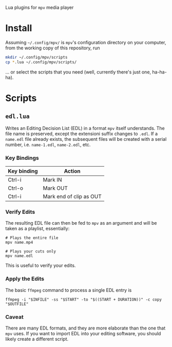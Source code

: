 Lua plugins for `mpv` media player

# Install

Assuming `~/.config/mpv/` is `mpv`'s configuration directory on your computer, from the
working copy of this repository, run

```bash
mkdir ~/.config/mpv/scripts
cp *.lua ~/.config/mpv/scripts/
```

... or select the scripts that you need (well, currently there's just one, ha-ha-ha).

# Scripts

## `edl.lua`

Writes an Editing Decision List (EDL) in a format `mpv` itself understands. The file name
is preserved, except the extensioni suffix changes to `.edl`. If a `name.edl` file already
exists, the subsequent files will be created with a serial number, i.e. `name-1.edl`,
`name-2.edl`, etc.

### Key Bindings

| Key binding | Action |
|-------------|--------|
| Ctrl-i | Mark IN |
| Ctrl-o | Mark  OUT|
| Ctrl-i | Mark end of clip as OUT |

### Verify Edits

The resulting EDL file can then be fed to `mpv` as an argument and will be taken as a
playlist, essentially:

```
# Plays the entire file
mpv name.mp4

# Plays your cuts only
mpv name.edl
```

This is useful to verify your edits.

### Apply the Edits

The basic `ffmpeg` command to process a single EDL entry is

```
ffmpeg -i "$INFILE" -ss "$START" -to "$((START + DURATION))" -c copy "$OUTFILE"
```

### Caveat

There are many EDL formats, and they are more elaborate than the one that `mpv` uses. If
you want to import EDL into your editing software, you should likely create a different
script.

